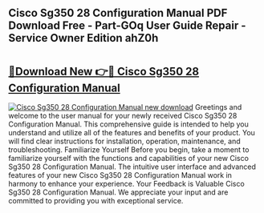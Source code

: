 ## Cisco Sg350 28 Configuration Manual PDF Download Free - Part-GOq User Guide Repair - Service Owner Edition ahZ0h

# <h2><a href="http://bc31978.oget.top/?id=Cisco+Sg350+28+Configuration+Manual">🔗Download New 👉🔴 Cisco Sg350 28 Configuration Manual</a></h2>

[![Cisco Sg350 28 Configuration Manual new download](https://i.imgur.com/5g1atiW.png)](http://bc31978.oget.top/?id=Cisco+Sg350+28+Configuration+Manual)
Greetings and welcome to the user manual for your newly received Cisco Sg350 28 Configuration Manual. This comprehensive guide is intended to help you understand and utilize all of the features and benefits of your product. You will find clear instructions for installation, operation, maintenance, and troubleshooting. Familiarize Yourself Before you begin, take a moment to familiarize yourself with the functions and capabilities of your new Cisco Sg350 28 Configuration Manual. The intuitive user interface and advanced features of your new Cisco Sg350 28 Configuration Manual work in harmony to enhance your experience. Your Feedback is Valuable Cisco Sg350 28 Configuration Manual. We appreciate your input and are committed to providing you with exceptional service.
